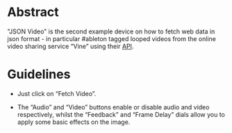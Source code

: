 # Abstract
"JSON Video" is the second example device on how to fetch web data in json format - in particular  #ableton tagged looped videos from the online video sharing service “Vine” using their [API](https://github.com/starlock/vino/wiki/API-Reference). 


# Guidelines

* Just click on “Fetch Video”. 

* The “Audio” and “Video” buttons enable or disable audio and video respectively, whilst the “Feedback” and “Frame Delay” dials allow you to apply some basic effects on the image. 
